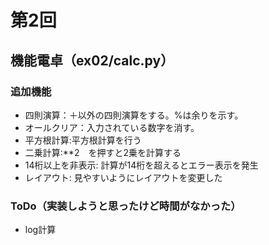 # 第2回
## 機能電卓（ex02/calc.py）
### 追加機能
- 四則演算：＋以外の四則演算をする。%は余りを示す。
- オールクリア：入力されている数字を消す。
- 平方根計算:平方根計算を行う
- 二乗計算:**2　を押すと2乗を計算する
- 14桁以上を非表示: 計算が14桁を超えるとエラー表示を発生
- レイアウト: 見やすいようにレイアウトを変更した
### ToDo（実装しようと思ったけど時間がなかった）
- log計算
